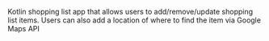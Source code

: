 Kotlin shopping list app that allows users to add/remove/update shopping list items. 
Users can also add a location of where to find the item via Google Maps API
